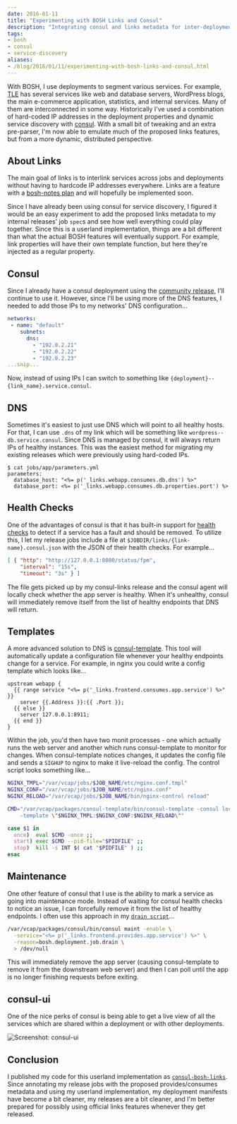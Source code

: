 ```yaml
---
date: 2016-01-11
title: "Experimenting with BOSH Links and Consul"
description: "Integrating consul and links metadata for inter-deployment service dependencies."
tags:
- bosh
- consul
- service-discovery
aliases:
- /blog/2016/01/11/experimenting-with-bosh-links-and-consul.html
---
```


With BOSH, I use deployments to segment various services. For example, [TLE][1] has several services like web and database servers, WordPress blogs, the main e-commerce application, statistics, and internal services. Many of them are interconnected in some way. Historically I've used a combination of hard-coded IP addresses in the deployment properties and dynamic service discovery with [consul][2]. With a small bit of tweaking and an extra pre-parser, I'm now able to emulate much of the proposed links features, but from a more dynamic, distributed perspective.

<!--more-->


## About Links

The main goal of links is to interlink services across jobs and deployments without having to hardcode IP addresses everywhere. Links are a feature with a [bosh-notes plan][3] and will hopefully be implemented soon.

Since I have already been using consul for service discovery, I figured it would be an easy experiment to add the proposed links metadata to my internal releases' job `spec`s and see how well everything could play together. Since this is a userland implementation, things are a bit different than what the actual BOSH features will eventually support. For example, link properties will have their own template function, but here they're injected as a regular property.


## Consul

Since I already have a consul deployment using the [community release][9], I'll continue to use it. However, since I'll be using more of the DNS features, I needed to add those IPs to my networks' DNS configuration...

```yaml
networks:
 - name: "default"
    subnets:
      dns:
        - "192.0.2.21"
        - "192.0.2.22"
        - "192.0.2.23"
...snip...
```

Now, instead of using IPs I can switch to something like `{deployment}--{link_name}.service.consul`.


## DNS

Sometimes it's easiest to just use DNS which will point to all healthy hosts. For that, I can use `.dns` of my link which will be something like `wordpress--db.service.consul`. Since DNS is managed by consul, it will always return IPs of healthy instances. This was the easiest method for migrating my existing releases which were previously using hard-coded IPs.

    $ cat jobs/app/parameters.yml
    parameters:
      database_host: "<%= p('_links.webapp.consumes.db.dns') %>"
      database_port: <%= p('_links.webapp.consumes.db.properties.port') %>


## Health Checks

One of the advantages of consul is that it has built-in support for [health checks][5] to detect if a service has a fault and should be removed. To utilize this, I let my release jobs include a file at `$JOBDIR/links/{link-name}.consul.json` with the JSON of their health checks. For example...

```json
[ { "http": "http://127.0.0.1:8080/status/fpm",
    "interval": "15s",
    "timeout": "3s" } ]
```

The file gets picked up by my consul-links release and the consul agent will locally check whether the app server is healthy. When it's unhealthy, consul will immediately remove itself from the list of healthy endpoints that DNS will return.


## Templates

A more advanced solution to DNS is [consul-template][6]. This tool will automatically update a configuration file whenever your healthy endpoints change for a service. For example, in nginx you could write a config template which looks like...

```go-text-template
upstream webapp {
  {{ range service "<%= p('_links.frontend.consumes.app.service') %>" }}
    server {{.Address }}:{{ .Port }};
  {{ else }}
    server 127.0.0.1:8911;
  {{ end }}
}
```

Within the job, you'd then have two monit processes - one which actually runs the web server and another which runs consul-template to monitor for changes. When consul-template notices changes, it updates the config file and sends a `SIGHUP` to nginx to make it live-reload the config. The control script looks something like...

```bash
NGINX_TMPL="/var/vcap/jobs/$JOB_NAME/etc/nginx.conf.tmpl"
NGINX_CONF="/var/vcap/jobs/$JOB_NAME/etc/nginx.conf"
NGINX_RELOAD="/var/vcap/jobs/$JOB_NAME/bin/nginx-control reload"

CMD="/var/vcap/packages/consul-template/bin/consul-template -consul localhost:8500 \
    -template \"$NGINX_TMPL:$NGINX_CONF:$NGINX_RELOAD\""

case $1 in
  once)  eval $CMD -once ;;
  start) exec $CMD --pid-file="$PIDFILE" ;;
  stop)  kill -s INT $( cat "$PIDFILE" ) ;;
esac
```


## Maintenance

One other feature of consul that I use is the ability to mark a service as going into maintenance mode. Instead of waiting for consul health checks to notice an issue, I can forcefully remove it from the list of healthy endpoints. I often use this approach in my [`drain script`][7]...

```bash
/var/vcap/packages/consul/bin/consul maint -enable \
  -service="<%= p('_links.frontend.provides.app.service') %>" \
  -reason=bosh.deployment.job.drain \
  > /dev/null
```

This will immediately remove the app server (causing consul-template to remove it from the downstream web server) and then I can poll until the app is no longer finishing requests before exiting.


## consul-ui

One of the nice perks of consul is being able to get a live view of all the services which are shared within a deployment or with other deployments.

![Screenshot: consul-ui](https://dpb587-website-us-east-1.s3.amazonaws.com/asset/blog/2016-01-11-experimenting-with-bosh-links-and-consul/consul-ui.png)


## Conclusion

I published my code for this userland implementation as [`consul-bosh-links`][8]. Since annotating my release jobs with the proposed provides/consumes metadata and using my userland implementation, my deployment manifests have become a bit cleaner, my releases are a bit cleaner, and I'm better prepared for possibly using official links features whenever they get released.


 [1]: https://www.theloopyewe.com/
 [2]: https://consul.io/
 [3]: https://github.com/cloudfoundry/bosh-notes/blob/master/links.md
 [4]: https://consul.io/docs/agent/options.html#dns_config
 [5]: https://consul.io/docs/agent/checks.html
 [6]: https://github.com/hashicorp/consul-template/
 [7]: https://bosh.io/docs/drain.html
 [8]: https://github.com/dpb587/consul-bosh-links-release
 [9]: https://github.com/cloudfoundry-community/consul-boshrelease/
